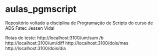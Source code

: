 # aulas_pgmscript

Repositório voltado a disciplina de Programação de Scripts do curso de ADS Fatec Jessen Vidal

Rotas de teste:
http://localhost:3100/um/sum /b
http://localhost:3100/um/diff
http://localhost:3100/dois/mes
http://localhost:3100/dois/dia
